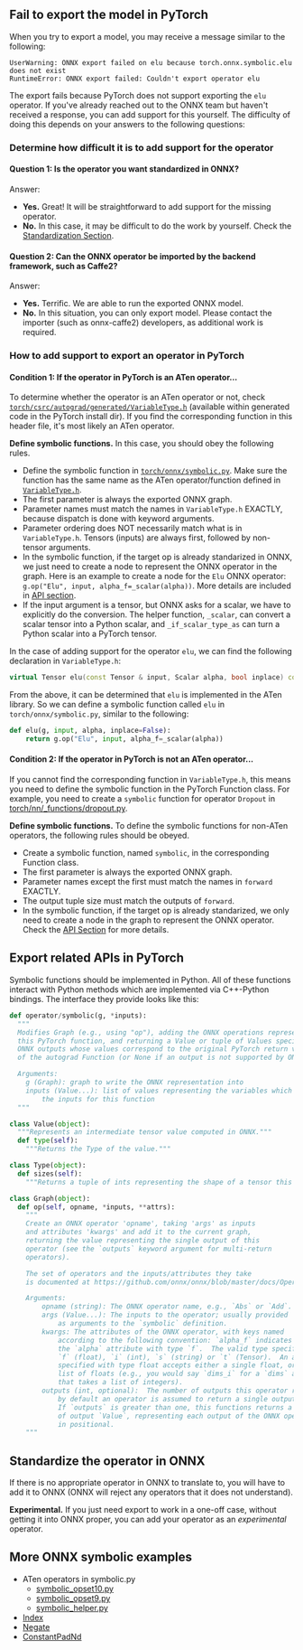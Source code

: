 ## Fail to export the model in PyTorch
When you try to export a model, you may receive a message similar to the following:
```
UserWarning: ONNX export failed on elu because torch.onnx.symbolic.elu does not exist
RuntimeError: ONNX export failed: Couldn't export operator elu
```
The export fails because PyTorch does not support exporting the `elu` operator. If you've already reached out to the ONNX team but haven't received a response, you can add support for this yourself. The difficulty of doing this depends on your answers to the following questions:

### Determine how difficult it is to add support for the operator
#### Question 1: Is the operator you want standardized in ONNX?
Answer:
- **Yes.** Great! It will be straightforward to add support for the missing operator.
- **No.** In this case, it may be difficult to do the work by yourself.
Check the [Standardization Section](#standardize_op).

#### Question 2: Can the ONNX operator be imported by the backend framework, such as Caffe2?
Answer:
- **Yes.** Terrific. We are able to run the exported ONNX model.
- **No.** In this situation, you can only export model. Please contact the
importer (such as onnx-caffe2) developers, as additional work is required.

### How to add support to export an operator in PyTorch
#### Condition 1: If the operator in PyTorch is an ATen operator...
To determine whether the operator is an ATen operator or not, check
[`torch/csrc/autograd/generated/VariableType.h`](https://bddppq.github.io/codebrowser/pytorch/pytorch/torch/csrc/autograd/generated/VariableType.h) (available within generated code in the PyTorch install dir). If you find the corresponding function in this header file, it's most likely an ATen operator.

**Define symbolic functions.** In this case, you should obey the following rules.
- Define the symbolic function in [`torch/onnx/symbolic.py`](https://github.com/pytorch/pytorch/blob/master/torch/onnx/symbolic_helper.py). Make sure the
function has the same name as the ATen operator/function defined in
[`VariableType.h`](https://bddppq.github.io/codebrowser/pytorch/pytorch/torch/csrc/autograd/generated/VariableType.h).
- The first parameter is always the exported ONNX graph.
- Parameter names must match the names in `VariableType.h` EXACTLY, because
dispatch is done with keyword arguments.
- Parameter ordering does NOT necessarily match what is in `VariableType.h`.
Tensors (inputs) are always first, followed by non-tensor arguments.
- In the symbolic function, if the target op is already standarized in ONNX,
we just need to create a node to represent the ONNX operator in the graph. 
Here is an example to create a node for the `Elu` ONNX operator:
`g.op("Elu", input, alpha_f=_scalar(alpha))`. More details are included in
[API section](#api).
- If the input argument is a tensor, but ONNX asks for a scalar, we have to
explicitly do the conversion. The helper function, `_scalar`, can convert a
scalar tensor into a Python scalar, and `_if_scalar_type_as` can turn a
Python scalar into a PyTorch tensor.

In the case of adding support for the operator `elu`, we can find the following declaration in `VariableType.h`:
```cpp
virtual Tensor elu(const Tensor & input, Scalar alpha, bool inplace) const override;
```
From the above, it can be determined that `elu` is implemented in the ATen library. So we can define a symbolic
function called `elu` in `torch/onnx/symbolic.py`, similar to the following:
```python
def elu(g, input, alpha, inplace=False):
    return g.op("Elu", input, alpha_f=_scalar(alpha))
```

#### Condition 2: If the operator in PyTorch is not an ATen operator...
If you cannot find the corresponding function in `VariableType.h`,
this means you need to define the symbolic function in the PyTorch
Function class. For example, you need to create a `symbolic` function
for operator `Dropout` in [torch/nn/_functions/dropout.py](https://github.com/pytorch/pytorch/blob/99037d627da68cdf53d3d0315deceddfadf03bba/torch/nn/_functions/dropout.py#L14).

**Define symbolic functions.** To define the symbolic functions for
non-ATen operators, the following rules should be obeyed.
- Create a symbolic function, named `symbolic`, in the corresponding Function
class.
- The first parameter is always the exported ONNX graph.
- Parameter names except the first must match the names in `forward` EXACTLY.
- The output tuple size must match the outputs of `forward`.
- In the symbolic function, if the target op is already standarized,
we only need to create a node in the graph to represent the ONNX operator.
Check the [API Section](#api) for more details.


## <a name="api"></a> Export related APIs in PyTorch
Symbolic functions should be implemented in Python. All of these functions interact with Python methods which are implemented via C++-Python bindings. The interface they provide looks like this:

```python
def operator/symbolic(g, *inputs):
  """
  Modifies Graph (e.g., using "op"), adding the ONNX operations representing
  this PyTorch function, and returning a Value or tuple of Values specifying the
  ONNX outputs whose values correspond to the original PyTorch return values
  of the autograd Function (or None if an output is not supported by ONNX).

  Arguments:
    g (Graph): graph to write the ONNX representation into
    inputs (Value...): list of values representing the variables which contain
        the inputs for this function
  """

class Value(object):
  """Represents an intermediate tensor value computed in ONNX."""
  def type(self):
    """Returns the Type of the value."""

class Type(object):
  def sizes(self):
    """Returns a tuple of ints representing the shape of a tensor this describes."""

class Graph(object):
  def op(self, opname, *inputs, **attrs):
    """
    Create an ONNX operator 'opname', taking 'args' as inputs
    and attributes 'kwargs' and add it to the current graph,
    returning the value representing the single output of this
    operator (see the `outputs` keyword argument for multi-return
    operators).

    The set of operators and the inputs/attributes they take
    is documented at https://github.com/onnx/onnx/blob/master/docs/Operators.md

    Arguments:
        opname (string): The ONNX operator name, e.g., `Abs` or `Add`.
        args (Value...): The inputs to the operator; usually provided
            as arguments to the `symbolic` definition.
        kwargs: The attributes of the ONNX operator, with keys named
            according to the following convention: `alpha_f` indicates
            the `alpha` attribute with type `f`.  The valid type specifiers are
            `f` (float), `i` (int), `s` (string) or `t` (Tensor).  An attribute
            specified with type float accepts either a single float, or a
            list of floats (e.g., you would say `dims_i` for a `dims` attribute
            that takes a list of integers).
        outputs (int, optional):  The number of outputs this operator returns;
            by default an operator is assumed to return a single output.
            If `outputs` is greater than one, this functions returns a tuple
            of output `Value`, representing each output of the ONNX operator
            in positional.
    """
```

## <a name="standardize_op"></a> Standardize the operator in ONNX
If there is no appropriate operator in ONNX to translate to, you will have to
add it to ONNX (ONNX will reject any operators that it does not understand).

**Experimental.** If you just need export to work in a one-off case, without
getting it into ONNX proper, you can add your operator as an *experimental*
operator.

## More ONNX symbolic examples
- ATen operators in symbolic.py
    - [symbolic_opset10.py](https://github.com/pytorch/pytorch/blob/master/torch/onnx/symbolic_opset10.py)
    - [symbolic_opset9.py](https://github.com/pytorch/pytorch/blob/master/torch/onnx/symbolic_opset9.py)
    - [symbolic_helper.py](https://github.com/pytorch/pytorch/blob/master/torch/onnx/symbolic_helper.py)
- [Index](https://github.com/pytorch/pytorch/blob/99037d627da68cdf53d3d0315deceddfadf03bba/torch/autograd/_functions/tensor.py#L24)
- [Negate](https://github.com/pytorch/pytorch/blob/99037d627da68cdf53d3d0315deceddfadf03bba/torch/autograd/_functions/basic_ops.py#L50)
- [ConstantPadNd](https://github.com/pytorch/pytorch/blob/99037d627da68cdf53d3d0315deceddfadf03bba/torch/nn/_functions/padding.py#L8)
